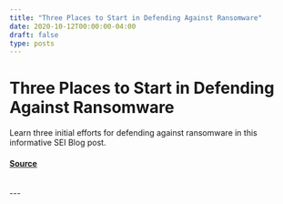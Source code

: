 ```yaml
---
title: "Three Places to Start in Defending Against Ransomware"
date: 2020-10-12T00:00:00-04:00
draft: false
type: posts
---
```

# Three Places to Start in Defending Against Ransomware





Learn three initial efforts for defending against ransomware in this informative SEI Blog post.



#### [Source](https://insights.sei.cmu.edu/blog/three-places-to-start-in-defending-against-ransomware/)

<br/>
---

